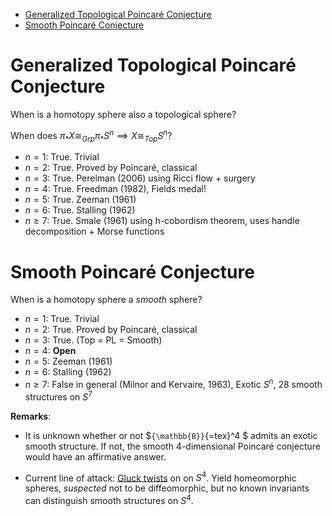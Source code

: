 -   [Generalized Topological Poincaré Conjecture](#generalized-topological-poincaré-conjecture)
-   [Smooth Poincaré Conjecture](#smooth-poincaré-conjecture)














Generalized Topological Poincaré Conjecture
===========================================

When is a homotopy sphere also a topological sphere?

When does $\pi_* X \cong_{Grp} \pi_* S^n \implies X \cong_{Top} S^n$?

-   $n=1$: True. Trivial
-   $n=2$: True. Proved by Poincaré, classical
-   $n=3$: True. Perelman (2006) using Ricci flow + surgery
-   $n=4$: True. Freedman (1982), Fields medal!
-   $n=5$: True. Zeeman (1961)
-   $n=6$: True. Stalling (1962)
-   $n\geq 7$: True. Smale (1961) using h-cobordism theorem, uses handle decomposition + Morse functions

Smooth Poincaré Conjecture
==========================

When is a homotopy sphere a *smooth* sphere?

-   $n=1$: True. Trivial
-   $n=2$: True. Proved by Poincaré, classical
-   $n=3$: True. (Top = PL = Smooth)
-   $n=4$: **Open**
-   $n=5$: Zeeman (1961)
-   $n=6$: Stalling (1962)
-   $n\geq 7$: False in general (Milnor and Kervaire, 1963), Exotic $S^n$, 28 smooth structures on $S^7$

**Remarks**:

-   It is unknown whether or not \$`{\mathbb{B}}`{=tex}\^4 \$ admits an exotic smooth structure. If not, the smooth 4-dimensional Poincaré conjecture would have an affirmative answer.

-   Current line of attack: [Gluck twists](Gluck%20twists) on on $S^4$. Yield homeomorphic spheres, *suspected* not to be diffeomorphic, but no known invariants can distinguish smooth structures on $S^4$.
